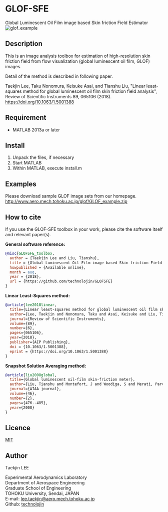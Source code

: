 # GLOF-SFE
Global Luminescent Oil Film image based Skin friction Field Estimator
![glof_example](/glof.jpg)

## Description
This is an image analysis toolbox for estimation of high-resolution skin friction
field from flow visualization (global luminescent oil film, GLOF) images.

Detail of the method is described in following paper.

Taekjin Lee, Taku Nonomura, Keisuke Asai, and Tianshu Liu, "Linear least-squares
method for global luminescent oil film skin friction field analysis", Review of
Scientific Instruments 89, 065106 (2018).
<https://doi.org/10.1063/1.5001388>

## Requirement
* MATLAB 2013a or later

## Install
1. Unpack the files, if necessary
2. Start MATLAB
3. Within MATLAB, execute install.m

## Examples
Please download sample GLOF image sets from our homepage.
<http://www.aero.mech.tohoku.ac.jp/glof/GLOF_example.zip>

## How to cite
If you use the GLOF-SFE toolbox in your work, please cite the software itself and relevant paper(s).

__General software reference:__
``` bibtex
@misc{GLOFSFE_toolbox,
  author = {Taekjin Lee and Liu, Tianshu},
  title = {Global Luminescent Oil Film image based Skin friction Field Estimator},
  howpublished = {Available online},
  month = aug,
  year = {2018},
  url = {https://github.com/technolojin/GLOFSFE}
}
```
__Linear Least-Squares method:__
``` bibtex
@article{lee2018linear,
  title={Linear least-squares method for global luminescent oil film skin friction field analysis},
  author={Lee, Taekjin and Nonomura, Taku and Asai, Keisuke and Liu, Tianshu},
  journal={Review of Scientific Instruments},
  volume={89},
  number={6},
  pages={065106},
  year={2018},
  publisher={AIP Publishing},
  doi = {10.1063/1.5001388},
  eprint = {https://doi.org/10.1063/1.5001388}
}
```
__Snapshot Solution Averaging method:__
``` bibtex
@article{liu2008global,
  title={Global luminescent oil-film skin-friction meter},
  author={Liu, Tianshu and Montefort, J and Woodiga, S and Merati, Parviz and Shen, Lixin},
  journal={AIAA journal},
  volume={46},
  number={2},
  pages={476--485},
  year={2008}
}
```

## Licence
[MIT](./LICENSE)

## Author
Taekjin LEE

Experimental Aerodynamics Laboratory  
Department of Aerospace Engineering  
Graduate School of Engineering  
TOHOKU University, Sendai, JAPAN  
E-mail: <lee.taekjin@aero.mech.tohoku.ac.jp>  
Github: [technolojin](https://github.com/technolojin/)

